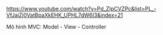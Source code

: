 https://www.youtube.com/watch?v=Pd_ZIpCVZPc&list=PL_-VfJajZj0VatBpaXkEHK_UPHL7dW6I3&index=21

Mô hình MVC: Model - View - Controller


